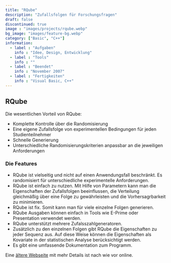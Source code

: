 ```yaml
---
title: "RQube"
description: "Zufallsfolgen für Forschungsfragen"
draft: false
discontinued: true
image : "images/projects/rqube.webp"
bg_image: "images/feature-bg.webp"
category: ["Basic", "C++"]
information:
  - label : "Aufgaben"
    info : "Idee, Design, Entwicklung"
  - label : "Tools"
    info : ""
  - label : "Beendet"
    info : "November 2007"
  - label : "Fertigkeiten"
    info : "Visual Basic, C++"
---
```


## RQube

Die wesentlichen Vorteil von RQube:

* Komplette Kontrolle über die Randomisierung
* Eine eigene Zufallsfolge von experimentellen Bedingungen für jeden Studienteilnehmer
* Schnelle Generierung
* Unterschiedliche Randomisierungskriterien anpassbar an die jeweiligen Anforderungen


### Die Features

* RQube ist vielseitig und nicht auf einen Anwendungsfall beschränkt. Es randomisiert für unterschiedliche experimentelle Anforderungen.
* RQube ist einfach zu nutzen. Mit Hilfe von Parametern kann man die Eigenschaften der Zufallsfolgen beeinflussen, die Verteilung gleichmäßig über eine Folge zu gewährleisten und die Vorhersagrbarkeit zu minimieren.
* RQube ist fix. Somit kann man für viele einzelne Folgen generieren.
* RQube Ausgaben können einfach in Tools wie E-Prime oder Presentation verwendet werden.
* RQube unterstützt mehrere Zufalsszahlgeneratoren.
* Zusätzlich zu den einzelnen Folgen gibt RQube die Eigenschaften zu jeder Sequenz aus. Auf diese Weise können die Eigenschaften als Kovariate in der statistischen Analyse berücksichtigt werden.
* Es gibt eine umfassende Dokumentation zum Programm.

Eine <a href="http://rqube.seifseit.de/">ältere Webseite</a> mit mehr Details ist nach wie vor online.
